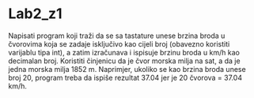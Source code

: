 # Lab2_z1
Napisati program koji traži da se sa tastature unese brzina broda u čvorovima koja se
zadaje isključivo kao cijeli broj (obavezno koristiti varijablu tipa int), a zatim
izračunava i ispisuje brzinu broda u km/h kao decimalan broj. Koristiti činjenicu da je
čvor morska milja na sat, a da je jedna morska milja 1852 m. Naprimjer, ukoliko se kao
brzina broda unese broj 20, program treba da ispiše rezultat 37.04 jer je 20 čvorova =
37.04 km/h.
